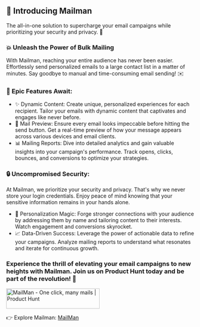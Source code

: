 ## 🚀 Introducing Mailman
The all-in-one solution to supercharge your email campaigns while prioritizing your security and privacy. 📧

### 💥 Unleash the Power of Bulk Mailing
With Mailman, reaching your entire audience has never been easier. Effortlessly send personalized emails to a large contact list in a matter of minutes. Say goodbye to manual and time-consuming email sending! ✉️

### 🌟 Epic Features Await:
- ✨ Dynamic Content: Create unique, personalized experiences for each recipient. Tailor your emails with dynamic content that captivates and engages like never before.
- 🚀 Mail Preview: Ensure every email looks impeccable before hitting the send button. Get a real-time preview of how your message appears across various devices and email clients.
- 📊 Mailing Reports: Dive into detailed analytics and gain valuable insights into your campaign's performance. Track opens, clicks, bounces, and conversions to optimize your strategies.

### 🔒 Uncompromised Security:
At Mailman, we prioritize your security and privacy. That's why we never store your login credentials. Enjoy peace of mind knowing that your sensitive information remains in your hands alone.

- 🎯 Personalization Magic: Forge stronger connections with your audience by addressing them by name and tailoring content to their interests. Watch engagement and conversions skyrocket.
- 📈 Data-Driven Success: Leverage the power of actionable data to refine your campaigns. Analyze mailing reports to understand what resonates and iterate for continuous growth.

### Experience the thrill of elevating your email campaigns to new heights with Mailman. Join us on Product Hunt today and be part of the revolution! 🚀

<a href="https://www.producthunt.com/posts/mailman-a3c14988-8f3b-4d97-9f19-2a3b21353002?utm_source=badge-featured&utm_medium=badge&utm_souce=badge-mailman&#0045;a3c14988&#0045;8f3b&#0045;4d97&#0045;9f19&#0045;2a3b21353002" target="_blank"><img src="https://api.producthunt.com/widgets/embed-image/v1/featured.svg?post_id=400162&theme=light" alt="MailMan - One&#0032;click&#0044;&#0032;many&#0032;mails | Product Hunt" style="width: 250px; height: 54px;" width="250" height="54" /></a>

👉 Explore Mailman: [MailMan](mailman.buildnship.in)
